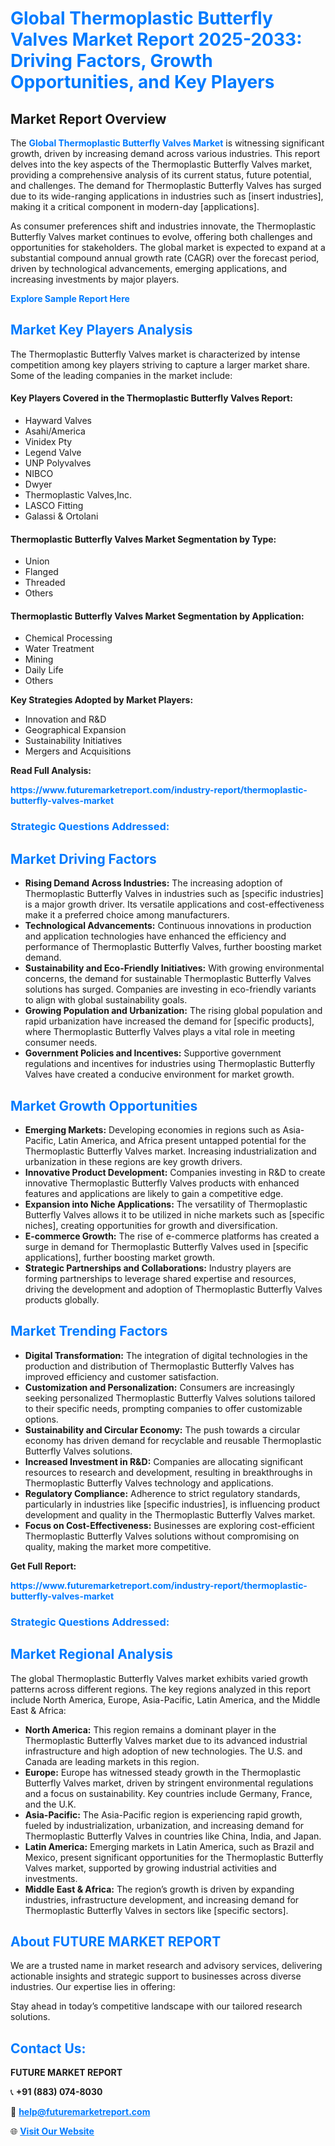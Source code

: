<h1 style="color: #007BFF;">Global Thermoplastic Butterfly Valves Market Report 2025-2033: Driving Factors, Growth Opportunities, and Key Players</h1>

<section id="overview">
<h2>Market Report Overview</h2>
<p>The <a href="https://www.futuremarketreport.com/industry-report/thermoplastic-butterfly-valves-market" style="color: #007BFF; text-decoration: none;"><strong>Global Thermoplastic Butterfly Valves Market</strong></a> is witnessing significant growth, driven by increasing demand across various industries. This report delves into the key aspects of the Thermoplastic Butterfly Valves market, providing a comprehensive analysis of its current status, future potential, and challenges. The demand for Thermoplastic Butterfly Valves has surged due to its wide-ranging applications in industries such as [insert industries], making it a critical component in modern-day [applications].</p>
<p>As consumer preferences shift and industries innovate, the Thermoplastic Butterfly Valves market continues to evolve, offering both challenges and opportunities for stakeholders. The global market is expected to expand at a substantial compound annual growth rate (CAGR) over the forecast period, driven by technological advancements, emerging applications, and increasing investments by major players.</p>
</section>

<section id="overview">
<p><a href="https://www.futuremarketreport.com/request-sample/reportId=52390" style="color: #007BFF; text-decoration: none;"><strong>Explore Sample Report Here</strong></a></p>
</section>

<section id="key-players">
<h2 style="color: #007BFF;">Market Key Players Analysis</h2>
<p>The Thermoplastic Butterfly Valves market is characterized by intense competition among key players striving to capture a larger market share. Some of the leading companies in the market include:</p>
<h4>Key Players Covered in the Thermoplastic Butterfly Valves Report:</h4>
<ul><li>Hayward Valves</li><li>Asahi/America</li><li>Vinidex Pty</li><li>Legend Valve</li><li>UNP Polyvalves</li><li>NIBCO</li><li>Dwyer</li><li>Thermoplastic Valves,Inc.</li><li>LASCO Fitting</li><li>Galassi &amp; Ortolani</li></ul>
<h4>Thermoplastic Butterfly Valves Market Segmentation by Type:</h4>
<ul><li>Union</li><li>Flanged</li><li>Threaded</li><li>Others</li></ul>

<h4>Thermoplastic Butterfly Valves Market Segmentation by Application:</h4>
<ul><li>Chemical Processing</li><li>Water Treatment</li><li>Mining</li><li>Daily Life</li><li>Others</li></ul>
<p><strong>Key Strategies Adopted by Market Players:</strong></p>
<ul>
<li>Innovation and R&D</li>
<li>Geographical Expansion</li>
<li>Sustainability Initiatives</li>
<li>Mergers and Acquisitions</li>
</ul>
</section>

<section>
<p><strong>Read Full Analysis: </strong></p><a href="https://www.futuremarketreport.com/industry-report/thermoplastic-butterfly-valves-market" style="color: #007BFF; text-decoration: none;"><strong>https://www.futuremarketreport.com/industry-report/thermoplastic-butterfly-valves-market</strong></a>
<h3 style="color: #007BFF;">Strategic Questions Addressed:</h3>
</section>

<section id="driving-factors">
<h2 style="color: #007BFF;">Market Driving Factors</h2>
<ul>
<li><strong>Rising Demand Across Industries:</strong> The increasing adoption of Thermoplastic Butterfly Valves in industries such as [specific industries] is a major growth driver. Its versatile applications and cost-effectiveness make it a preferred choice among manufacturers.</li>
<li><strong>Technological Advancements:</strong> Continuous innovations in production and application technologies have enhanced the efficiency and performance of Thermoplastic Butterfly Valves, further boosting market demand.</li>
<li><strong>Sustainability and Eco-Friendly Initiatives:</strong> With growing environmental concerns, the demand for sustainable Thermoplastic Butterfly Valves solutions has surged. Companies are investing in eco-friendly variants to align with global sustainability goals.</li>
<li><strong>Growing Population and Urbanization:</strong> The rising global population and rapid urbanization have increased the demand for [specific products], where Thermoplastic Butterfly Valves plays a vital role in meeting consumer needs.</li>
<li><strong>Government Policies and Incentives:</strong> Supportive government regulations and incentives for industries using Thermoplastic Butterfly Valves have created a conducive environment for market growth.</li>
</ul>
</section>

<section id="growth-opportunities">
<h2 style="color: #007BFF;">Market Growth Opportunities</h2>
<ul>
<li><strong>Emerging Markets:</strong> Developing economies in regions such as Asia-Pacific, Latin America, and Africa present untapped potential for the Thermoplastic Butterfly Valves market. Increasing industrialization and urbanization in these regions are key growth drivers.</li>
<li><strong>Innovative Product Development:</strong> Companies investing in R&D to create innovative Thermoplastic Butterfly Valves products with enhanced features and applications are likely to gain a competitive edge.</li>
<li><strong>Expansion into Niche Applications:</strong> The versatility of Thermoplastic Butterfly Valves allows it to be utilized in niche markets such as [specific niches], creating opportunities for growth and diversification.</li>
<li><strong>E-commerce Growth:</strong> The rise of e-commerce platforms has created a surge in demand for Thermoplastic Butterfly Valves used in [specific applications], further boosting market growth.</li>
<li><strong>Strategic Partnerships and Collaborations:</strong> Industry players are forming partnerships to leverage shared expertise and resources, driving the development and adoption of Thermoplastic Butterfly Valves products globally.</li>
</ul>
</section>

<section id="trending-factors">
<h2 style="color: #007BFF;">Market Trending Factors</h2>
<ul>
<li><strong>Digital Transformation:</strong> The integration of digital technologies in the production and distribution of Thermoplastic Butterfly Valves has improved efficiency and customer satisfaction.</li>
<li><strong>Customization and Personalization:</strong> Consumers are increasingly seeking personalized Thermoplastic Butterfly Valves solutions tailored to their specific needs, prompting companies to offer customizable options.</li>
<li><strong>Sustainability and Circular Economy:</strong> The push towards a circular economy has driven demand for recyclable and reusable Thermoplastic Butterfly Valves solutions.</li>
<li><strong>Increased Investment in R&D:</strong> Companies are allocating significant resources to research and development, resulting in breakthroughs in Thermoplastic Butterfly Valves technology and applications.</li>
<li><strong>Regulatory Compliance:</strong> Adherence to strict regulatory standards, particularly in industries like [specific industries], is influencing product development and quality in the Thermoplastic Butterfly Valves market.</li>
<li><strong>Focus on Cost-Effectiveness:</strong> Businesses are exploring cost-efficient Thermoplastic Butterfly Valves solutions without compromising on quality, making the market more competitive.</li>
</ul>
</section>

<section>
<p><strong>Get Full Report: </strong></p><a href="https://www.futuremarketreport.com/industry-report/thermoplastic-butterfly-valves-market" style="color: #007BFF; text-decoration: none;"><strong>https://www.futuremarketreport.com/industry-report/thermoplastic-butterfly-valves-market</strong></a>
<h3 style="color: #007BFF;">Strategic Questions Addressed:</h3>
</section>


<section id="regional-analysis">
<h2 style="color: #007BFF;">Market Regional Analysis</h2>
<p>The global Thermoplastic Butterfly Valves market exhibits varied growth patterns across different regions. The key regions analyzed in this report include North America, Europe, Asia-Pacific, Latin America, and the Middle East & Africa:</p>
<ul>
<li><strong>North America:</strong> This region remains a dominant player in the Thermoplastic Butterfly Valves market due to its advanced industrial infrastructure and high adoption of new technologies. The U.S. and Canada are leading markets in this region.</li>
<li><strong>Europe:</strong> Europe has witnessed steady growth in the Thermoplastic Butterfly Valves market, driven by stringent environmental regulations and a focus on sustainability. Key countries include Germany, France, and the U.K.</li>
<li><strong>Asia-Pacific:</strong> The Asia-Pacific region is experiencing rapid growth, fueled by industrialization, urbanization, and increasing demand for Thermoplastic Butterfly Valves in countries like China, India, and Japan.</li>
<li><strong>Latin America:</strong> Emerging markets in Latin America, such as Brazil and Mexico, present significant opportunities for the Thermoplastic Butterfly Valves market, supported by growing industrial activities and investments.</li>
<li><strong>Middle East & Africa:</strong> The region’s growth is driven by expanding industries, infrastructure development, and increasing demand for Thermoplastic Butterfly Valves in sectors like [specific sectors].</li>
</ul>
</section>

<footer>
<h2 style="color: #007BFF;">About FUTURE MARKET REPORT</h2>
<p>We are a trusted name in market research and advisory services, delivering actionable insights and strategic support to businesses across diverse industries. Our expertise lies in offering:</p>

<p>Stay ahead in today’s competitive landscape with our tailored research solutions.</p>

<h2 style="color: #007BFF;">Contact Us:</h2>
<p><strong>FUTURE MARKET REPORT</strong></p>
<p>📞 <strong>+91 (883) 074-8030</strong></p>
<p>📧 <strong><a href="mailto:help@futuremarketreport.com" style="color: #007BFF;">help@futuremarketreport.com</a></strong></p>
<p>🌐 <strong><a href="https://www.futuremarketreport.com/" style="color: #007BFF;">Visit Our Website</a></strong></p>
</footer>